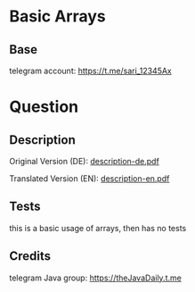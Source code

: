 # Basic Arrays
## Base
telegram account: https://t.me/sari_12345Ax

# Question
## Description
Original Version (DE): [description-de.pdf](attachments%2Fdescription-de.pdf)

Translated Version (EN): [description-en.pdf](attachments%2Fdescription-en.pdf)
## Tests
this is a basic usage of arrays, then has no tests

## Credits
telegram Java group: https://theJavaDaily.t.me
